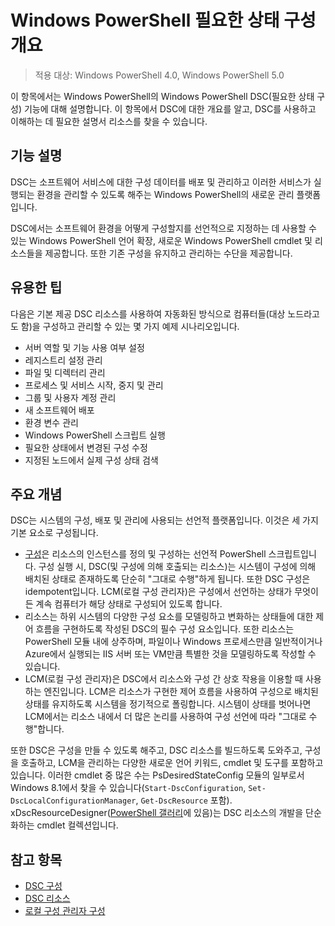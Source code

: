 # Windows PowerShell 필요한 상태 구성 개요 

> 적용 대상: Windows PowerShell 4.0, Windows PowerShell 5.0

이 항목에서는 Windows PowerShell의 Windows PowerShell DSC(필요한 상태 구성) 기능에 대해 설명합니다. 이 항목에서 DSC에 대한 개요를 알고, DSC를 사용하고 이해하는 데 필요한 설명서 리소스를 찾을 수 있습니다.

## 기능 설명
DSC는 소프트웨어 서비스에 대한 구성 데이터를 배포 및 관리하고 이러한 서비스가 실행되는 환경을 관리할 수 있도록 해주는 Windows PowerShell의 새로운 관리 플랫폼입니다.

DSC에서는 소프트웨어 환경을 어떻게 구성할지를 선언적으로 지정하는 데 사용할 수 있는 Windows PowerShell 언어 확장, 새로운 Windows PowerShell cmdlet 및 리소스들을 제공합니다. 또한 기존 구성을 유지하고 관리하는 수단을 제공합니다.

## 유용한 팁
다음은 기본 제공 DSC 리소스를 사용하여 자동화된 방식으로 컴퓨터들(대상 노드라고도 함)을 구성하고 관리할 수 있는 몇 가지 예제 시나리오입니다.

* 서버 역할 및 기능 사용 여부 설정
* 레지스트리 설정 관리
* 파일 및 디렉터리 관리
* 프로세스 및 서비스 시작, 중지 및 관리
* 그룹 및 사용자 계정 관리
* 새 소프트웨어 배포
* 환경 변수 관리
* Windows PowerShell 스크립트 실행
* 필요한 상태에서 변경된 구성 수정
* 지정된 노드에서 실제 구성 상태 검색

## 주요 개념
DSC는 시스템의 구성, 배포 및 관리에 사용되는 선언적 플랫폼입니다. 이것은 세 가지 기본 요소로 구성됩니다.

* [구성](configurations.md)은 리소스의 인스턴스를 정의 및 구성하는 선언적 PowerShell 스크립트입니다. 구성 실행 시, DSC(및 구성에 의해 호출되는 리소스)는 시스템이 구성에 의해 배치된 상태로 존재하도록 단순히 "그대로 수행"하게 됩니다. 또한 DSC 구성은 idempotent입니다. LCM(로컬 구성 관리자)은 구성에서 선언하는 상태가 무엇이든 계속 컴퓨터가 해당 상태로 구성되어 있도록 합니다.
* 리소스는 하위 시스템의 다양한 구성 요소를 모델링하고 변화하는 상태들에 대한 제어 흐름을 구현하도록 작성된 DSC의 필수 구성 요소입니다. 또한 리소스는 PowerShell 모듈 내에 상주하며, 파일이나 Windows 프로세스만큼 일반적이거나 Azure에서 실행되는 IIS 서버 또는 VM만큼 특별한 것을 모델링하도록 작성할 수 있습니다.
* LCM(로컬 구성 관리자)은 DSC에서 리소스와 구성 간 상호 작용을 이용할 때 사용하는 엔진입니다. LCM은 리소스가 구현한 제어 흐름을 사용하여 구성으로 배치된 상태를 유지하도록 시스템을 정기적으로 폴링합니다. 시스템이 상태를 벗어나면 LCM에서는 리소스 내에서 더 많은 논리를 사용하여 구성 선언에 따라 "그대로 수행"합니다. 

또한 DSC은 구성을 만들 수 있도록 해주고, DSC 리소스를 빌드하도록 도와주고, 구성을 호출하고, LCM을 관리하는 다양한 새로운 언어 키워드, cmdlet 및 도구를 포함하고 있습니다. 이러한 cmdlet 중 많은 수는 PsDesiredStateConfig 모듈의 일부로서 Windows 8.1에서 찾을 수 있습니다(`Start-DscConfiguration`, `Set-DscLocalConfigurationManager`, `Get-DscResource` 포함). xDscResourceDesigner([PowerShell 갤러리](https://www.powershellgallery.com/packages/xDSCResourceDesigner/)에 있음)는 DSC 리소스의 개발을 단순화하는 cmdlet 컬렉션입니다.

## 참고 항목
* [DSC 구성](configurations.md)
* [DSC 리소스](resources.md)
* [로컬 구성 관리자 구성](metaconfig.md)

<!--HONumber=Feb16_HO4-->
